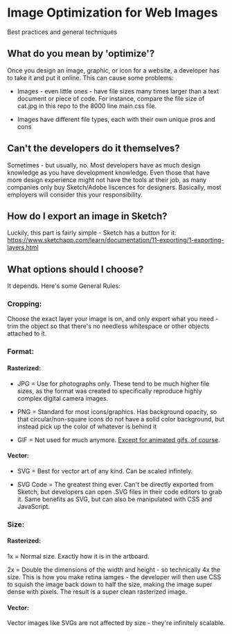 # Image Optimization for Web Images
Best practices and general techniques

## What do you mean by 'optimize'?
Once you design an image, graphic, or icon for a website, a developer has to take it and put it online. This can cause some problems:

- Images - even little ones - have file sizes many times larger than a text document or piece of code. For instance, compare the file size of cat.jpg in this repo to the 8000 line main.css file. 

- Images have different file types, each with their own unique pros and cons

## Can't the developers do it themselves?
Sometimes - but usually, no. Most developers have as much design knowledge as you have development knowledge. Even those that have more design experience might not have the tools at their job, as many companies only buy Sketch/Adobe liscences for designers. Basically, most employers will consider this your responsibility.

## How do I export an image in Sketch?
Luckily, this part is fairly simple - Sketch has a button for it:
https://www.sketchapp.com/learn/documentation/11-exporting/1-exporting-layers.html

## What options should I choose?
It depends. Here's some General Rules:

### Cropping:
Choose the exact layer your image is on, and only export what you need - trim the object so that there's no needless whitespace or other objects attached to it.

### Format:

#### Rasterized: 

- JPG = Use for photographs only. These tend to be much higher file sizes, as the format was created to specifically reproduce highly complex digital camera images.

- PNG = Standard for most icons/graphics. Has background opacity, so that circular/non-square icons do not have a solid color background, but instead pick up the color of whatever is behind it

- GIF = Not used for much anymore. [Except for animated gifs, of course](https://media.giphy.com/media/Y8ocCgwtdj29O/giphy.gif).

#### Vector:

- SVG = Best for vector art of any kind. Can be scaled infintely.

- SVG Code = The greatest thing ever. Can't be directly exported from Sketch, but developers can open .SVG files in their code editors to grab it. Same benefits as SVG, but can also be manipulated with CSS and JavaScript.

### Size:

#### Rasterized:

1x = Normal size. Exactly how it is in the artboard.

2x = Double the dimensions of the width and height - so technically 4x the size. This is how you make retina iamges - the developer will then use CSS to squish the image back down to half the size, making the image super dense with pixels. The result is a super clean rasterized image.

#### Vector:

Vector images like SVGs are not affected by size - they're infinitely scalable.
























